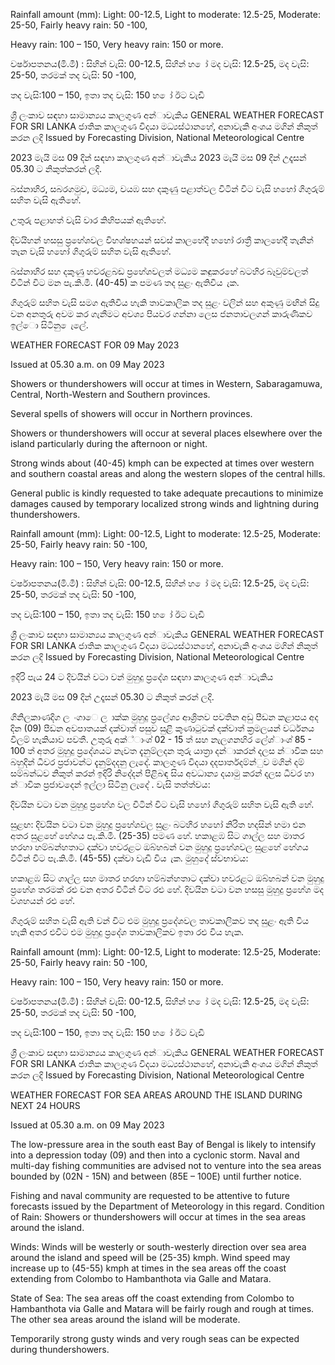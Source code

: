 Rainfall amount (mm): Light: 00-12.5, Light to moderate: 12.5-25, Moderate: 25-50, Fairly heavy rain: 50 -100,

Heavy rain: 100 – 150, Very heavy rain: 150 or more.

වර්ෂාපතනය(මි.මී) : සිහින් වැසි: 00-12.5, සිහින් හ ෝ මද වැසි: 12.5-25, මද වැසි: 25-50, තරමක් තද වැසි: 50 -100,

තද වැසි:100 – 150, ඉතා තද වැසි: 150 හ ෝ ඊට වැඩි

ශ්‍රී ලංකාව සඳහා සාමාන්‍යය කාලගුණ අන්‍ාවැකිය GENERAL WEATHER FORECAST FOR SRI LANKA ජාතික කාලගුණ විදයා මධ්‍යස්ථානහේ, අනාවැකි අංශය මගින් නිකුත් කරන ලදි Issued by Forecasting Division, National Meteorological Centre

2023 මැයි මස 09 දින්‍ සඳහා කාලගුණ අන්‍ාවැකිය 2023 මැයි මස 09 දින්‍ උදෑසන්‍ 05.30 ට නිකුත්කරන්‍ ලදි.

බස්නාහිර, සබරගමුව, මධ්‍යම, වයඹ සහ දකුණු පළාත්වල විටින් විට වැසි හහෝ ගිගුරුම් සහිත වැසි ඇතිහේ.

උතුරු පළාහත් වැසි වාර කිහිපයක් ඇතිහේ.

දිවයිහන් හසසු ප්‍රහේශවල විහශ්ෂහයන් සවස් කාලහේදී හහෝ රාත්‍රී කාලහේදී තැනින් තැන වැසි හහෝ ගිගුරුම් සහිත වැසි ඇතිහේ.

බස්නාහිර සහ දකුණු හවරළබඩ ප්‍රහේශවලත් මධ්‍යම කඳුකරහේ බටහිර බෑවුම්වලත් විටින් විට මන පැ.කි.මී. (40-45) ක පමණ තද සුළං ඇතිවිය ැක.

ගිගුරුම් සහිත වැසි සමග ඇතිවිය හැකි තාවකාලික තද සුළං වලින් සහ අකුණු මඟින් සිදු වන අනතුරු අවම කර ගැනීමට අවශ්‍ය පියවර ගන්නා ලෙස ජනතාවලගන් කාරුණිකව ඉල්ො සිටිනු ෙැලේ.

WEATHER FORECAST FOR 09 May 2023

Issued at 05.30 a.m. on 09 May 2023

Showers or thundershowers will occur at times in Western, Sabaragamuwa, Central, North-Western and Southern provinces.

Several spells of showers will occur in Northern provinces.

Showers or thundershowers will occur at several places elsewhere over the island particularly during the afternoon or night.

Strong winds about (40-45) kmph can be expected at times over western and southern coastal areas and along the western slopes of the central hills.

General public is kindly requested to take adequate precautions to minimize damages caused by temporary localized strong winds and lightning during thundershowers.

Rainfall amount (mm): Light: 00-12.5, Light to moderate: 12.5-25, Moderate: 25-50, Fairly heavy rain: 50 -100,

Heavy rain: 100 – 150, Very heavy rain: 150 or more.

වර්ෂාපතනය(මි.මී) : සිහින් වැසි: 00-12.5, සිහින් හ ෝ මද වැසි: 12.5-25, මද වැසි: 25-50, තරමක් තද වැසි: 50 -100,

තද වැසි:100 – 150, ඉතා තද වැසි: 150 හ ෝ ඊට වැඩි

ශ්‍රී ලංකාව සඳහා සාමාන්‍යය කාලගුණ අන්‍ාවැකිය GENERAL WEATHER FORECAST FOR SRI LANKA ජාතික කාලගුණ විදයා මධ්‍යස්ථානහේ, අනාවැකි අංශය මගින් නිකුත් කරන ලදි Issued by Forecasting Division, National Meteorological Centre

ඉදිරි පැය 24 ට දිවයින්‍ වටා වන්‍ මුහුදු ප්‍රදේශ සඳහා කාලගුණ අන්‍ාවැකිය

2023 මැයි මස 09 දින්‍ උදෑසන්‍ 05.30 ට නිකුත් කරන්‍ ලදි.

ගිනිලකාණදිග ල ංගාෙ ල ාක්ක මුහුදු ප්‍රලේශ්‍ය ආශ්‍රිතව පවතින අඩු පීඩන කළාපය අද දින (09) පීඩන අවපාතයක් දක්වාත් පසුව සුළි කුණාටුවක් දක්වාත් ක්‍රමලයන් වර්ධනය වීලම් හැකියාව පවතී. උතුරු අක්්ාංශ්‍ 02 - 15 ත් සහ නැලගනහිර ලේශ්‍ාංශ්‍ 85 - 100 ත් අතර මුහුදු ප්‍රදේශයට නැවත දැනුම්ලදන තුරු යාත්‍රා දන්‍ාකරන්‍ දලස න්‍ාවික සහ බහුදින්‍ ධීවර ප්‍රජාවන්ට දැනුම්දදනු ලැදේ. කාලගුණ විදයා දදපාර්තදම්න්ුව මගින් දම් සම්බන්ධව නිකුත් කරන්‍ ඉදිරි නිදේදන්‍ පිළිබඳ සිය අවධාන්‍ය දයාමු කරන්‍ දලස ධීවර හා න්‍ාවික ප්‍රජාවදෙන් ඉල්ලා සිටිනු ලැදේ . වැසි තත්ත්වය:

දිවයින වටා වන මුහුදු ප්‍රහේශ වල විටින් විට වැසි හහෝ ගිගුරුම් සහිත වැසි ඇති හේ.

සුළඟ: දිවයින වටා වන මුහුදු ප්‍රහේශවල සුළං බටහිර හහෝ නිරිත හදසින් හමා එන අතර සුළහේ හේගය පැ.කි.මී. (25-35) පමණ හේ. හකාළඹ සිට ගාල්ල සහ මාතර හරහා හම්බන්හතාට දක්වා හවරළට ඔබ්හබන් වන මුහුදු ප්‍රහේශවල සුළහේ හේගය විටින් විට පැ.කි.මී. (45-55) දක්වා වැඩි විය ැක. මුහුදේ ස්වභාවය:

හකාළඹ සිට ගාල්ල සහ මාතර හරහා හම්බන්හතාට දක්වා හවරළට ඔබ්හබන් වන මුහුදු ප්‍රහේශ තරමක් රළු වන අතර විටින් විට රළු හේ. දිවයින වටා වන හසසු මුහුදු ප්‍රහේශ මද වශහයන් රළු හේ.

ගිගුරුම් සහිත වැසි ඇති වන්‍ විට එම මුහුදු ප්‍රදේශවල තාවකාලිකව තද සුළං ඇති විය හැකි අතර එවිට එම මුහුදු ප්‍රදේශ තාවකාලිකව ඉතා රළු විය හැක.

Rainfall amount (mm): Light: 00-12.5, Light to moderate: 12.5-25, Moderate: 25-50, Fairly heavy rain: 50 -100,

Heavy rain: 100 – 150, Very heavy rain: 150 or more.

වර්ෂාපතනය(මි.මී) : සිහින් වැසි: 00-12.5, සිහින් හ ෝ මද වැසි: 12.5-25, මද වැසි: 25-50, තරමක් තද වැසි: 50 -100,

තද වැසි:100 – 150, ඉතා තද වැසි: 150 හ ෝ ඊට වැඩි

ශ්‍රී ලංකාව සඳහා සාමාන්‍යය කාලගුණ අන්‍ාවැකිය GENERAL WEATHER FORECAST FOR SRI LANKA ජාතික කාලගුණ විදයා මධ්‍යස්ථානහේ, අනාවැකි අංශය මගින් නිකුත් කරන ලදි Issued by Forecasting Division, National Meteorological Centre

WEATHER FORECAST FOR SEA AREAS AROUND THE ISLAND DURING NEXT 24 HOURS

Issued at 05.30 a.m. on 09 May 2023

The low-pressure area in the south east Bay of Bengal is likely to intensify into a depression today (09) and then into a cyclonic storm. Naval and multi-day fishing communities are advised not to venture into the sea areas bounded by (02N - 15N) and between (85E – 100E) until further notice.

Fishing and naval community are requested to be attentive to future forecasts issued by the Department of Meteorology in this regard. Condition of Rain: Showers or thundershowers will occur at times in the sea areas around the island.

Winds: Winds will be westerly or south-westerly direction over sea area around the island and speed will be (25-35) kmph. Wind speed may increase up to (45-55) kmph at times in the sea areas off the coast extending from Colombo to Hambanthota via Galle and Matara.

State of Sea: The sea areas off the coast extending from Colombo to Hambanthota via Galle and Matara will be fairly rough and rough at times. The other sea areas around the island will be moderate.

Temporarily strong gusty winds and very rough seas can be expected during thundershowers.